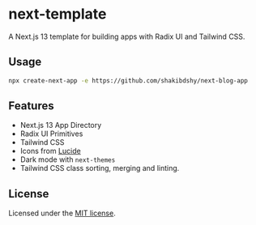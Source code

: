 # next-template

A Next.js 13 template for building apps with Radix UI and Tailwind CSS.

## Usage

```bash
npx create-next-app -e https://github.com/shakibdshy/next-blog-app
```

## Features

- Next.js 13 App Directory
- Radix UI Primitives
- Tailwind CSS
- Icons from [Lucide](https://lucide.dev)
- Dark mode with `next-themes`
- Tailwind CSS class sorting, merging and linting.

## License

Licensed under the [MIT license](https://github.com/).
